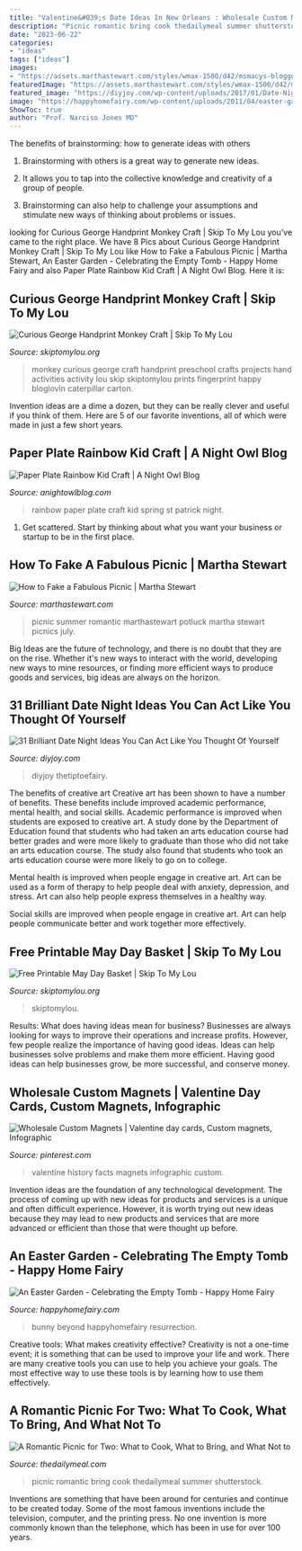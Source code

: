```yaml
---
title: "Valentine&#039;s Date Ideas In New Orleans : Wholesale Custom Magnets"
description: "Picnic romantic bring cook thedailymeal summer shutterstock"
date: "2023-06-22"
categories:
- "ideas"
tags: ["ideas"]
images:
- "https://assets.marthastewart.com/styles/wmax-1500/d42/msmacys-blogger-wknightpartygirl-mrkt-0714/msmacys-blogger-wknightpartygirl-mrkt-0714_sq.jpg?itok=I75CTes4"
featuredImage: "https://assets.marthastewart.com/styles/wmax-1500/d42/msmacys-blogger-wknightpartygirl-mrkt-0714/msmacys-blogger-wknightpartygirl-mrkt-0714_sq.jpg?itok=I75CTes4"
featured_image: "https://diyjoy.com/wp-content/uploads/2017/01/Date-Night-With-A-Romantic-Treasure-Hunt.jpg"
image: "https://happyhomefairy.com/wp-content/uploads/2011/04/easter-garden-2.jpg"
ShowToc: true
author: "Prof. Narciso Jones MD"
---
```



The benefits of brainstorming: how to generate ideas with others
1. Brainstorming with others is a great way to generate new ideas.
2. It allows you to tap into the collective knowledge and creativity of a group of people.

3. Brainstorming can also help to challenge your assumptions and stimulate new ways of thinking about problems or issues.

	

		
looking for Curious George Handprint Monkey Craft | Skip To My Lou you've came to the right place. We have 8 Pics about Curious George Handprint Monkey Craft | Skip To My Lou like How to Fake a Fabulous Picnic | Martha Stewart, An Easter Garden - Celebrating the Empty Tomb - Happy Home Fairy and also Paper Plate Rainbow Kid Craft | A Night Owl Blog. Here it is:
		
    
## Curious George Handprint Monkey Craft | Skip To My Lou

<img loading=lazy src="http://www.skiptomylou.org/wp-content/uploads/2016/04/curious-george-monkey-craft-1.jpg" onerror="this.onerror=null;this.src='https://tse1.mm.bing.net/th?id=OIP.uI69S1LhEiSoT4prBIOoSwHaIR&amp;pid=15.1';" alt="Curious George Handprint Monkey Craft | Skip To My Lou">

_Source: skiptomylou.org_

>monkey curious george craft handprint preschool crafts projects hand activities activity lou skip skiptomylou prints fingerprint happy bloglovin caterpillar carton. 

	

Invention ideas are a dime a dozen, but they can be really clever and useful if you think of them. Here are 5 of our favorite inventions, all of which were made in just a few short years.

    
## Paper Plate Rainbow Kid Craft | A Night Owl Blog

<img loading=lazy src="https://www.anightowlblog.com/wp-content/uploads/2015/02/Paper-Plate-Rainbow-7.jpg" onerror="this.onerror=null;this.src='https://tse4.mm.bing.net/th?id=OIP.AW_dD449GOFLORAO1w6PMAHaLH&amp;pid=15.1';" alt="Paper Plate Rainbow Kid Craft | A Night Owl Blog">

_Source: anightowlblog.com_

>rainbow paper plate craft kid spring st patrick night. 

	

1. Get scattered. Start by thinking about what you want your business or startup to be in the first place.

    
## How To Fake A Fabulous Picnic | Martha Stewart

<img loading=lazy src="https://assets.marthastewart.com/styles/wmax-1500/d42/msmacys-blogger-wknightpartygirl-mrkt-0714/msmacys-blogger-wknightpartygirl-mrkt-0714_sq.jpg?itok=I75CTes4" onerror="this.onerror=null;this.src='https://tse1.mm.bing.net/th?id=OIP.V1txLU_re45tmNSy214GywHaHa&amp;pid=15.1';" alt="How to Fake a Fabulous Picnic | Martha Stewart">

_Source: marthastewart.com_

>picnic summer romantic marthastewart potluck martha stewart picnics july. 

	

Big Ideas are the future of technology, and there is no doubt that they are on the rise. Whether it's new ways to interact with the world, developing new ways to mine resources, or finding more efficient ways to produce goods and services, big ideas are always on the horizon. 

    
## 31 Brilliant Date Night Ideas You Can Act Like You Thought Of Yourself

<img loading=lazy src="https://diyjoy.com/wp-content/uploads/2017/01/Date-Night-With-A-Romantic-Treasure-Hunt.jpg" onerror="this.onerror=null;this.src='https://tse3.mm.bing.net/th?id=OIP.vtH0MnxOEIVGHFV-BC4T8AHaLE&amp;pid=15.1';" alt="31 Brilliant Date Night Ideas You Can Act Like You Thought Of Yourself">

_Source: diyjoy.com_

>diyjoy thetiptoefairy. 

	

The benefits of creative art
Creative art has been shown to have a number of benefits. These benefits include improved academic performance, mental health, and social skills.
Academic performance is improved when students are exposed to creative art. A study done by the Department of Education found that students who had taken an arts education course had better grades and were more likely to graduate than those who did not take an arts education course. The study also found that students who took an arts education course were more likely to go on to college.

Mental health is improved when people engage in creative art. Art can be used as a form of therapy to help people deal with anxiety, depression, and stress. Art can also help people express themselves in a healthy way.

Social skills are improved when people engage in creative art. Art can help people communicate better and work together more effectively.

    
## Free Printable May Day Basket | Skip To My Lou

<img loading=lazy src="http://www.skiptomylou.org/wp-content/uploads/2017/04/printable-may-day-basket.jpg" onerror="this.onerror=null;this.src='https://tse4.mm.bing.net/th?id=OIP.7nuipYZJ6l9XBCejai4SVgHaKo&amp;pid=15.1';" alt="Free Printable May Day Basket | Skip To My Lou">

_Source: skiptomylou.org_

>skiptomylou. 

	

Results: What does having ideas mean for business?
Businesses are always looking for ways to improve their operations and increase profits. However, few people realize the importance of having good ideas. Ideas can help businesses solve problems and make them more efficient. Having good ideas can help businesses grow, be more successful, and conserve money.

    
## Wholesale Custom Magnets | Valentine Day Cards, Custom Magnets, Infographic

<img loading=lazy src="https://i.pinimg.com/736x/9e/24/84/9e248445ba3748349c57e77ae20b97dc--history-facts-acting.jpg" onerror="this.onerror=null;this.src='https://tse3.mm.bing.net/th?id=OIP.MCNsCf2MaZsqNn4nulX3nwHaNw&amp;pid=15.1';" alt="Wholesale Custom Magnets | Valentine day cards, Custom magnets, Infographic">

_Source: pinterest.com_

>valentine history facts magnets infographic custom. 

	

Invention ideas are the foundation of any technological development. The process of coming up with new ideas for products and services is a unique and often difficult experience. However, it is worth trying out new ideas because they may lead to new products and services that are more advanced or efficient than those that were thought up before.

    
## An Easter Garden - Celebrating The Empty Tomb - Happy Home Fairy

<img loading=lazy src="https://happyhomefairy.com/wp-content/uploads/2011/04/easter-garden-2.jpg" onerror="this.onerror=null;this.src='https://tse2.mm.bing.net/th?id=OIP.o12EEPB5qo4-h-470D7FogAAAA&amp;pid=15.1';" alt="An Easter Garden - Celebrating the Empty Tomb - Happy Home Fairy">

_Source: happyhomefairy.com_

>bunny beyond happyhomefairy resurrection. 

	

Creative tools: What makes creativity effective?
Creativity is not a one-time event; it is something that can be used to improve your life and work. There are many creative tools you can use to help you achieve your goals. The most effective way to use these tools is by learning how to use them effectively.

    
## A Romantic Picnic For Two: What To Cook, What To Bring, And What Not To

<img loading=lazy src="https://www.thedailymeal.com/sites/default/files/2016/07/29/INTRO.jpg" onerror="this.onerror=null;this.src='https://tse1.mm.bing.net/th?id=OIP.HQPMVaGofEBNmFw_fo4NrwHaEx&amp;pid=15.1';" alt="A Romantic Picnic for Two: What to Cook, What to Bring, and What Not to">

_Source: thedailymeal.com_

>picnic romantic bring cook thedailymeal summer shutterstock. 

	

Inventions are something that have been around for centuries and continue to be created today. Some of the most famous inventions include the television, computer, and the printing press. No one invention is more commonly known than the telephone, which has been in use for over 100 years.


